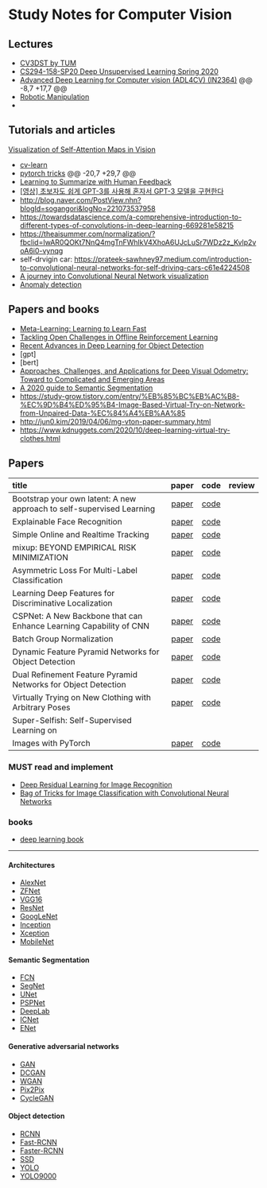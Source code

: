# Study Notes for Computer Vision

## Lectures
* [CV3DST by TUM](https://dvl.in.tum.de/teaching/cv3dst-ws19/)
* [CS294-158-SP20 Deep Unsupervised Learning Spring 2020](https://sites.google.com/view/berkeley-cs294-158-sp20/home)
* [Advanced Deep Learning for Computer vision (ADL4CV) (IN2364)](https://dvl.in.tum.de/teaching/adl4cv-ss20/?fbclid=IwAR3NMGvFHR8FXMFbKld4roJXBSXmkfV_PehDqKe2zI8gUPbb8AxtoWkopus)
@@ -8,7 +17,7 @@
* [Robotic Manipulation](http://manipulation.csail.mit.edu/Fall2020/?fbclid=IwAR3G6Dabb99YMEfeS8ZZQ9Be6Z-8D0PtENX1G6Ot_SY5dssGVfsCOh6tw4s)
* 

## Tutorials and articles
[Visualization of Self-Attention Maps in Vision](https://epfml.github.io/attention-cnn/)
* [cv-learn](https://cv-learn.com/cv-learn-454b0d57429e44e68954ddddff22f7ca)
* [pytorch tricks](https://wjddyd66.github.io/pytorch/Pytorch-Problem/)
@@ -20,7 +29,7 @@
* [Learning to Summarize with Human Feedback](https://openai.com/blog/learning-to-summarize-with-human-feedback/?fbclid=IwAR3G6Dabb99YMEfeS8ZZQ9Be6Z-8D0PtENX1G6Ot_SY5dssGVfsCOh6tw4s#rf21)
* [[영상] 초보자도 쉽게 GPT-3를 사용해 혼자서 GPT-3 모델을 구현한다](http://www.aitimes.kr/news/articleView.html?idxno=17777&fbclid=IwAR2zqy1vcf1Ig-GmtlM8O3eIgcj_LnXsN7_4sDUe2iwQjpsan03CrXt3FAQ)
* http://blog.naver.com/PostView.nhn?blogId=sogangori&logNo=221073537958
* https://towardsdatascience.com/a-comprehensive-introduction-to-different-types-of-convolutions-in-deep-learning-669281e58215
* https://theaisummer.com/normalization/?fbclid=IwAR0QOKt7NnQ4mgTnFWhlkV4XhoA6UJcLuSr7WDz2z_Kvlp2voA6i0-vynqg
* self-drvigin car: https://prateek-sawhney97.medium.com/introduction-to-convolutional-neural-networks-for-self-driving-cars-c61e4224508
* [A journey into Convolutional Neural Network visualization](https://towardsdatascience.com/a-journey-into-convolutional-neural-network-visualization-1abc71605209)
* [Anomaly detection](https://medium.com/linkedai/anomaly-detection-production-line-b8340e1eca43)

## Papers and books
* [Meta-Learning: Learning to Learn Fast](https://lilianweng.github.io/lil-log/2018/11/30/meta-learning.html#optimization-based)
* [Tackling Open Challenges in Offline Reinforcement Learning](https://ai.googleblog.com/2020/08/tackling-open-challenges-in-offline.html?fbclid=IwAR0yE6XsueZhJKcuNz4LjyYpFxkecc7s3OFVyJuXi40cwOk4NmoI8SKDNqo)
* [Recent Advances in Deep Learning for Object Detection](https://arxiv.org/pdf/1908.03673v1.pdf)
* [gpt]
* [bert]
* [Approaches, Challenges, and Applications for Deep Visual Odometry: Toward to Complicated and Emerging Areas](https://arxiv.org/pdf/2009.02672.pdf)
* [A 2020 guide to Semantic Segmentation](https://nanonets.com/blog/semantic-image-segmentation-2020/?fbclid=IwAR3G6Dabb99YMEfeS8ZZQ9Be6Z-8D0PtENX1G6Ot_SY5dssGVfsCOh6tw4s)
* https://study-grow.tistory.com/entry/%EB%85%BC%EB%AC%B8-%EC%9D%B4%ED%95%B4-Image-Based-Virtual-Try-on-Network-from-Unpaired-Data-%EC%84%A4%EB%AA%85
* http://jun0.kim/2019/04/06/mg-vton-paper-summary.html
* https://www.kdnuggets.com/2020/10/deep-learning-virtual-try-clothes.html


## Papers
| title         | paper           | code  | review |
|:-------------|:---------------:|:-----:|-------:|
| Bootstrap your own latent: A new approach to self-supervised Learning | [paper](https://arxiv.org/abs/2006.07733) | [code](https://github.com/deepmind/deepmind-research/tree/master/byol) |   |
| Explainable Face Recognition | [paper](https://arxiv.org/pdf/2008.00916.pdf) | [code](https://github.com/stresearch/xfr) |  | 
| Simple Online and Realtime Tracking | [paper](https://arxiv.org/abs/1602.00763) | [code](https://github.com/abewley/sort)|  |
| mixup: BEYOND EMPIRICAL RISK MINIMIZATION | [paper](https://arxiv.org/pdf/1710.09412.pdf)| [code](https://github.com/facebookresearch/mixup-cifar10)|  |
| Asymmetric Loss For Multi-Label Classification | [paper](https://arxiv.org/pdf/2009.14119.pdf)| [code](https://github.com/Alibaba-MIIL/ASL)|  |
| Learning Deep Features for Discriminative Localization | [paper](https://arxiv.org/pdf/1512.04150.pdf) | [code](https://github.com/zhoubolei/CAM) |  |
| CSPNet: A New Backbone that can Enhance Learning Capability of CNN | [paper](https://arxiv.org/pdf/1911.11929.pdf) | [code]() |  |
| Batch Group Normalization | [paper](https://arxiv.org/pdf/2012.02782.pdf) | [code]() |  |
| Dynamic Feature Pyramid Networks for Object Detection | [paper](https://arxiv.org/pdf/2012.00779.pdf) | [code]() |  |
| Dual Refinement Feature Pyramid Networks for Object Detection | [paper](https://arxiv.org/pdf/2012.01733.pdf) | [code]() |  |
| Virtually Trying on New Clothing with Arbitrary Poses | [paper](https://xuemengsong.github.io/fp452-zhengA.pdf) | [code]() |  |
| Super-Selfish: Self-Supervised Learning on
Images with PyTorch | [paper](https://arxiv.org/pdf/2012.02706.pdf) | [code]() |  |

### MUST read and implement
* [Deep Residual Learning for Image Recognition](https://arxiv.org/pdf/1512.03385.pdf)
* [Bag of Tricks for Image Classification with Convolutional Neural Networks](https://arxiv.org/pdf/1812.01187.pdf)



### books
* [deep learning book](https://www.deeplearningbook.org/)


-------------------------------------------------------------------------------------------------------------------------------------------
#### Architectures
* [AlexNet](https://papers.nips.cc/paper/4824-imagenet-classification-with-deep-convolutional-neural-networks)
* [ZFNet](https://arxiv.org/abs/1311.2901)
* [VGG16](https://arxiv.org/abs/1505.06798)
* [ResNet](https://arxiv.org/abs/1704.06904)
* [GoogLeNet](https://arxiv.org/abs/1409.4842)
* [Inception](https://arxiv.org/abs/1512.00567)
* [Xception](https://arxiv.org/abs/1610.02357)
* [MobileNet](https://arxiv.org/abs/1704.04861)
#### Semantic Segmentation
* [FCN](https://arxiv.org/abs/1411.4038)
* [SegNet](https://arxiv.org/abs/1511.00561)
* [UNet](https://arxiv.org/abs/1505.04597)
* [PSPNet](https://arxiv.org/abs/1612.01105)
* [DeepLab](https://arxiv.org/abs/1606.00915)
* [ICNet](https://arxiv.org/abs/1704.08545)
* [ENet](https://arxiv.org/abs/1606.02147)
#### Generative adversarial networks
* [GAN](https://arxiv.org/abs/1406.2661)
* [DCGAN](https://arxiv.org/abs/1511.06434)
* [WGAN](https://arxiv.org/abs/1701.07875)
* [Pix2Pix](https://arxiv.org/abs/1611.07004)
* [CycleGAN](https://arxiv.org/abs/1703.10593)
#### Object detection
* [RCNN](https://arxiv.org/abs/1311.2524)
* [Fast-RCNN](https://arxiv.org/abs/1504.08083)
* [Faster-RCNN](https://arxiv.org/abs/1506.01497)
* [SSD](https://arxiv.org/abs/1512.02325)
* [YOLO](https://arxiv.org/abs/1506.02640)
* [YOLO9000](https://arxiv.org/abs/1612.08242)
